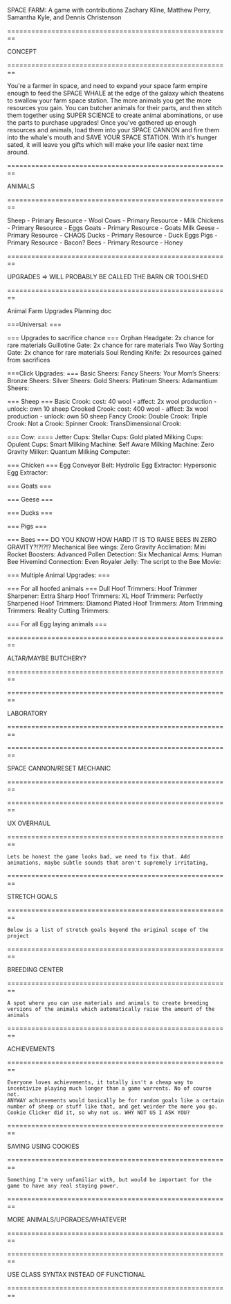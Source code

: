 SPACE FARM: A game with contributions Zachary Kline, Matthew Perry, Samantha Kyle, and Dennis Christenson

========================================================

 CONCEPT

========================================================

You're a farmer in space, and need to expand your space farm empire enough to feed the SPACE WHALE at the edge of the galaxy which theatens to swallow your farm space station. The more animals you get the more resources you gain. You can butcher animals for their parts, and then stitch them together using SUPER SCIENCE to create animal abominations, or use the parts to purchase upgrades! Once you've gathered up enough resources and animals, load them into your SPACE CANNON and fire them into the whale's mouth and SAVE YOUR SPACE STATION. With it's hunger sated, it will leave you gifts which will make your life easier next time around.

========================================================

 ANIMALS

========================================================


Sheep - Primary Resource - Wool
Cows - Primary Resource - Milk
Chickens - Primary Resource - Eggs
Goats - Primary Resource - Goats Milk
Geese - Primary Resource - CHAOS
Ducks - Primary Resource - Duck Eggs
Pigs - Primary Resource - Bacon?
Bees - Primary Resource - Honey

========================================================

 UPGRADES  => WILL PROBABLY BE CALLED THE BARN OR TOOLSHED

========================================================


Animal Farm Upgrades Planning doc

===Universal: ===

=== Upgrades to sacrifice chance ===
Orphan Headgate: 2x chance for rare materials
Guillotine Gate: 2x chance for rare materials
Two Way Sorting Gate: 2x chance for rare materials
Soul Rending Knife: 2x resources gained from sacrifices


===Click Upgrades: ===
Basic Sheers:
Fancy Sheers:
Your Mom’s Sheers:
Bronze Sheers:
Silver Sheers:
Gold Sheers:
Platinum Sheers:
Adamantium Sheers: 


=== Sheep ===
Basic Crook: cost: 40 wool - affect: 2x wool production - unlock: own 10 sheep
Crooked Crook: cost: 400 wool - affect: 3x wool production - unlock: own 50 sheep
Fancy Crook: 
Double Crook:
Triple Crook:
Not a Crook:
Spinner Crook:
TransDimensional Crook:


=== Cow: ====
Jetter Cups:
Stellar Cups:
Gold plated Milking Cups:
Opulent Cups:
Smart Milking Machine:
Self Aware Milking Machine:
Zero Gravity Milker:
Quantum Milking Computer:

=== Chicken ===
Egg Conveyor Belt:
Hydrolic Egg Extractor:
Hypersonic Egg Extractor:


=== Goats ===


=== Geese ===

=== Ducks ===

=== Pigs ===

=== Bees === DO YOU KNOW HOW HARD IT IS TO RAISE BEES IN ZERO GRAVITY?!?!?!?
Mechanical Bee wings:
Zero Gravity Acclimation:
Mini Rocket Boosters:
Advanced Pollen Detection:
Six Mechanical Arms:
Human Bee Hivemind Connection:
Even Royaler Jelly:
The script to the Bee Movie:


=== Multiple Animal Upgrades: ===

 === For all hoofed animals ===
Dull Hoof Trimmers:
Hoof Trimmer Sharpener:
Extra Sharp Hoof Trimmers:
XL Hoof Trimmers:
Perfectly Sharpened Hoof Trimmers:
Diamond Plated Hoof Trimmers:
Atom Trimming Trimmers:
Reality Cutting Trimmers:

=== For all Egg laying animals ===

========================================================

 ALTAR/MAYBE BUTCHERY?

========================================================


========================================================

 LABORATORY

========================================================


========================================================

 SPACE CANNON/RESET MECHANIC

========================================================


========================================================

 UX OVERHAUL

========================================================

    Lets be honest the game looks bad, we need to fix that. Add animations, maybe subtle sounds that aren't supremely irritating, 

========================================================

 STRETCH GOALS

========================================================

    Below is a list of stretch goals beyond the original scope of the project

========================================================

 BREEDING CENTER

========================================================

    A spot where you can use materials and animals to create breeding versions of the animals which automatically raise the amount of the animals

========================================================

 ACHIEVEMENTS

========================================================

    Everyone loves achievements, it totally isn't a cheap way to incentivize playing much longer than a game warrents. No of course not.
    ANYWAY achievements would basically be for random goals like a certain number of sheep or stuff like that, and get weirder the more you go. Cookie Clicker did it, so why not us. WHY NOT US I ASK YOU?

========================================================

 SAVING USING COOKIES

========================================================

    Something I'm very unfamiliar with, but would be important for the game to have any real staying power.

========================================================

 MORE ANIMALS/UPGRADES/WHATEVER!

========================================================


========================================================

 USE CLASS SYNTAX INSTEAD OF FUNCTIONAL

========================================================
